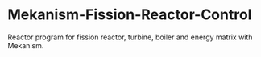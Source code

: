 # Mekanism-Fission-Reactor-Control
Reactor program for fission reactor, turbine, boiler and energy matrix with Mekanism.
